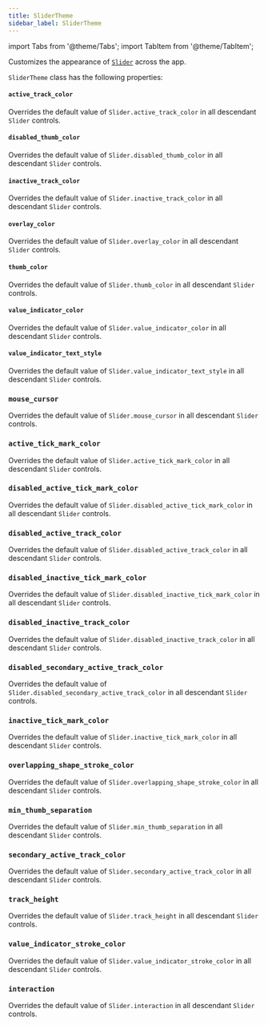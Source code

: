 ```yaml
---
title: SliderTheme
sidebar_label: SliderTheme
---
```

import Tabs from '@theme/Tabs';
import TabItem from '@theme/TabItem';

Customizes the appearance of [`Slider`](/docs/controls/slider) across the app.

`SliderTheme` class has the following properties:

#### `active_track_color`

Overrides the default value of `Slider.active_track_color` in all descendant `Slider` controls.

#### `disabled_thumb_color`

Overrides the default value of `Slider.disabled_thumb_color` in all descendant `Slider` controls.

#### `inactive_track_color`

Overrides the default value of `Slider.inactive_track_color` in all descendant `Slider` controls.

#### `overlay_color`

Overrides the default value of `Slider.overlay_color` in all descendant `Slider` controls.

#### `thumb_color`

Overrides the default value of `Slider.thumb_color` in all descendant `Slider` controls.

#### `value_indicator_color`

Overrides the default value of `Slider.value_indicator_color` in all descendant `Slider` controls.

#### `value_indicator_text_style`

Overrides the default value of `Slider.value_indicator_text_style` in all descendant `Slider` controls.

### `mouse_cursor`

Overrides the default value of `Slider.mouse_cursor` in all descendant `Slider` controls.

### `active_tick_mark_color`

Overrides the default value of `Slider.active_tick_mark_color` in all descendant `Slider` controls.

### `disabled_active_tick_mark_color`

Overrides the default value of `Slider.disabled_active_tick_mark_color` in all descendant `Slider` controls.

### `disabled_active_track_color`

Overrides the default value of `Slider.disabled_active_track_color` in all descendant `Slider` controls.

### `disabled_inactive_tick_mark_color`

Overrides the default value of `Slider.disabled_inactive_tick_mark_color` in all descendant `Slider` controls.

### `disabled_inactive_track_color`

Overrides the default value of `Slider.disabled_inactive_track_color` in all descendant `Slider` controls.

### `disabled_secondary_active_track_color`

Overrides the default value of `Slider.disabled_secondary_active_track_color` in all descendant `Slider` controls.

### `inactive_tick_mark_color`

Overrides the default value of `Slider.inactive_tick_mark_color` in all descendant `Slider` controls.

### `overlapping_shape_stroke_color`

Overrides the default value of `Slider.overlapping_shape_stroke_color` in all descendant `Slider` controls.

### `min_thumb_separation`

Overrides the default value of `Slider.min_thumb_separation` in all descendant `Slider` controls.

### `secondary_active_track_color`

Overrides the default value of `Slider.secondary_active_track_color` in all descendant `Slider` controls.

### `track_height`

Overrides the default value of `Slider.track_height` in all descendant `Slider` controls.

### `value_indicator_stroke_color`

Overrides the default value of `Slider.value_indicator_stroke_color` in all descendant `Slider` controls.

### `interaction`

Overrides the default value of `Slider.interaction` in all descendant `Slider` controls.
